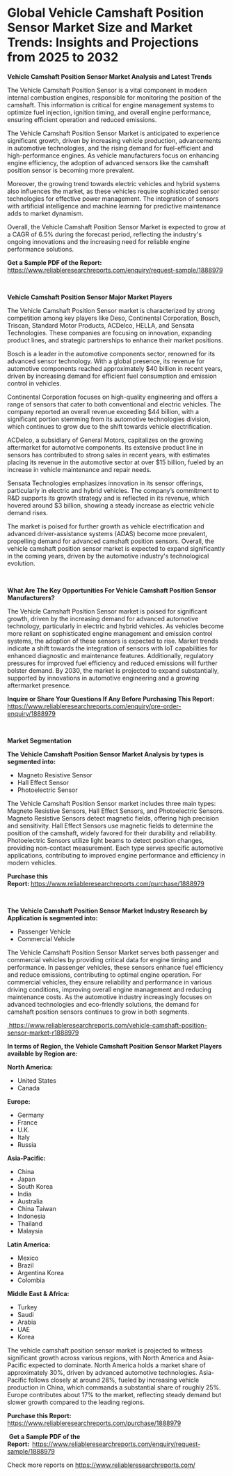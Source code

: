 <p><h1>Global Vehicle Camshaft Position Sensor Market Size and Market Trends: Insights and Projections from 2025 to 2032</h1></p><p><strong>Vehicle Camshaft Position Sensor Market Analysis and Latest Trends</strong></p>
<p><p>The Vehicle Camshaft Position Sensor is a vital component in modern internal combustion engines, responsible for monitoring the position of the camshaft. This information is critical for engine management systems to optimize fuel injection, ignition timing, and overall engine performance, ensuring efficient operation and reduced emissions.</p><p>The Vehicle Camshaft Position Sensor Market is anticipated to experience significant growth, driven by increasing vehicle production, advancements in automotive technologies, and the rising demand for fuel-efficient and high-performance engines. As vehicle manufacturers focus on enhancing engine efficiency, the adoption of advanced sensors like the camshaft position sensor is becoming more prevalent.</p><p>Moreover, the growing trend towards electric vehicles and hybrid systems also influences the market, as these vehicles require sophisticated sensor technologies for effective power management. The integration of sensors with artificial intelligence and machine learning for predictive maintenance adds to market dynamism.</p><p>Overall, the Vehicle Camshaft Position Sensor Market is expected to grow at a CAGR of 6.5% during the forecast period, reflecting the industry's ongoing innovations and the increasing need for reliable engine performance solutions.</p></p>
<p><strong>Get a Sample PDF of the Report:&nbsp;</strong> <a href="https://www.reliableresearchreports.com/enquiry/request-sample/1888979?utm_campaign=2009&utm_medium=2&utm_source=Github&utm_content=ia&utm_term=14012025&utm_id=vehicle-camshaft-position-sensor">https://www.reliableresearchreports.com/enquiry/request-sample/1888979</a></p>
<p>&nbsp;</p>
<p><strong>Vehicle Camshaft Position Sensor Major Market Players</strong></p>
<p><p>The Vehicle Camshaft Position Sensor market is characterized by strong competition among key players like Deso, Continental Corporation, Bosch, Triscan, Standard Motor Products, ACDelco, HELLA, and Sensata Technologies. These companies are focusing on innovation, expanding product lines, and strategic partnerships to enhance their market positions.</p><p>Bosch is a leader in the automotive components sector, renowned for its advanced sensor technology. With a global presence, its revenue for automotive components reached approximately $40 billion in recent years, driven by increasing demand for efficient fuel consumption and emission control in vehicles.</p><p>Continental Corporation focuses on high-quality engineering and offers a range of sensors that cater to both conventional and electric vehicles. The company reported an overall revenue exceeding $44 billion, with a significant portion stemming from its automotive technologies division, which continues to grow due to the shift towards vehicle electrification.</p><p>ACDelco, a subsidiary of General Motors, capitalizes on the growing aftermarket for automotive components. Its extensive product line in sensors has contributed to strong sales in recent years, with estimates placing its revenue in the automotive sector at over $15 billion, fueled by an increase in vehicle maintenance and repair needs.</p><p>Sensata Technologies emphasizes innovation in its sensor offerings, particularly in electric and hybrid vehicles. The company’s commitment to R&D supports its growth strategy and is reflected in its revenue, which hovered around $3 billion, showing a steady increase as electric vehicle demand rises.</p><p>The market is poised for further growth as vehicle electrification and advanced driver-assistance systems (ADAS) become more prevalent, propelling demand for advanced camshaft position sensors. Overall, the vehicle camshaft position sensor market is expected to expand significantly in the coming years, driven by the automotive industry's technological evolution.</p></p>
<p>&nbsp;</p>
<p><strong>What Are The Key Opportunities For Vehicle Camshaft Position Sensor Manufacturers?</strong></p>
<p><p>The Vehicle Camshaft Position Sensor market is poised for significant growth, driven by the increasing demand for advanced automotive technology, particularly in electric and hybrid vehicles. As vehicles become more reliant on sophisticated engine management and emission control systems, the adoption of these sensors is expected to rise. Market trends indicate a shift towards the integration of sensors with IoT capabilities for enhanced diagnostic and maintenance features. Additionally, regulatory pressures for improved fuel efficiency and reduced emissions will further bolster demand. By 2030, the market is projected to expand substantially, supported by innovations in automotive engineering and a growing aftermarket presence.</p></p>
<p><strong>Inquire or Share Your Questions If Any Before Purchasing This Report:</strong> <a href="https://www.reliableresearchreports.com/enquiry/pre-order-enquiry/1888979?utm_campaign=2009&utm_medium=2&utm_source=Github&utm_content=ia&utm_term=14012025&utm_id=vehicle-camshaft-position-sensor">https://www.reliableresearchreports.com/enquiry/pre-order-enquiry/1888979</a></p>
<p>&nbsp;</p>
<p><strong>Market Segmentation</strong></p>
<p><strong>The Vehicle Camshaft Position Sensor Market Analysis by types is segmented into:</strong></p>
<p><ul><li>Magneto Resistive Sensor</li><li>Hall Effect Sensor</li><li>Photoelectric Sensor</li></ul></p>
<p><p>The Vehicle Camshaft Position Sensor market includes three main types: Magneto Resistive Sensors, Hall Effect Sensors, and Photoelectric Sensors. Magneto Resistive Sensors detect magnetic fields, offering high precision and sensitivity. Hall Effect Sensors use magnetic fields to determine the position of the camshaft, widely favored for their durability and reliability. Photoelectric Sensors utilize light beams to detect position changes, providing non-contact measurement. Each type serves specific automotive applications, contributing to improved engine performance and efficiency in modern vehicles.</p></p>
<p><strong>Purchase this Report:&nbsp;</strong><a href="https://www.reliableresearchreports.com/purchase/1888979?utm_campaign=2009&utm_medium=2&utm_source=Github&utm_content=ia&utm_term=14012025&utm_id=vehicle-camshaft-position-sensor">https://www.reliableresearchreports.com/purchase/1888979</a></p>
<p>&nbsp;</p>
<p><strong>The Vehicle Camshaft Position Sensor Market Industry Research by Application is segmented into:</strong></p>
<p><ul><li>Passenger Vehicle</li><li>Commercial Vehicle</li></ul></p>
<p><p>The Vehicle Camshaft Position Sensor Market serves both passenger and commercial vehicles by providing critical data for engine timing and performance. In passenger vehicles, these sensors enhance fuel efficiency and reduce emissions, contributing to optimal engine operation. For commercial vehicles, they ensure reliability and performance in various driving conditions, improving overall engine management and reducing maintenance costs. As the automotive industry increasingly focuses on advanced technologies and eco-friendly solutions, the demand for camshaft position sensors continues to grow in both segments.</p></p>
<p><a href="https://www.reliableresearchreports.com/vehicle-camshaft-position-sensor-market-r1888979?utm_campaign=2009&utm_medium=2&utm_source=Github&utm_content=ia&utm_term=14012025&utm_id=vehicle-camshaft-position-sensor">&nbsp;https://www.reliableresearchreports.com/vehicle-camshaft-position-sensor-market-r1888979</a></p>
<p><strong>In terms of Region, the Vehicle Camshaft Position Sensor Market Players available by Region are:</strong></p>
<p>
    <p> <strong> North America: </strong>
        <ul>
            <li>United States</li>
            <li>Canada</li>
        </ul>
        </p> 
    <p> <strong> Europe: </strong>
        <ul>
            <li>Germany</li>
            <li>France</li>
            <li>U.K.</li>
            <li>Italy</li>
            <li>Russia</li>
        </ul>
        </p> 
    <p> <strong> Asia-Pacific: </strong>
        <ul>
            <li>China</li>
            <li>Japan</li>
            <li>South Korea</li>
            <li>India</li>
            <li>Australia</li>
            <li>China Taiwan</li>
            <li>Indonesia</li>
            <li>Thailand</li>
            <li>Malaysia</li>
        </ul>
        </p> 
    <p> <strong> Latin America: </strong>
        <ul>
            <li>Mexico</li>
            <li>Brazil</li>
            <li>Argentina Korea</li>
            <li>Colombia</li>
        </ul>
        </p> 
    <p> <strong> Middle East & Africa: </strong>
        <ul>
            <li>Turkey</li>
            <li>Saudi</li>
            <li>Arabia</li>
            <li>UAE</li>
            <li>Korea</li>
        </ul>
    </p>
    </p>
<p><p>The vehicle camshaft position sensor market is projected to witness significant growth across various regions, with North America and Asia-Pacific expected to dominate. North America holds a market share of approximately 30%, driven by advanced automotive technologies. Asia-Pacific follows closely at around 28%, fueled by increasing vehicle production in China, which commands a substantial share of roughly 25%. Europe contributes about 17% to the market, reflecting steady demand but slower growth compared to the leading regions.</p></p>
<p><strong>Purchase this Report: </strong><a href="https://www.reliableresearchreports.com/purchase/1888979?utm_campaign=2009&utm_medium=2&utm_source=Github&utm_content=ia&utm_term=14012025&utm_id=vehicle-camshaft-position-sensor">https://www.reliableresearchreports.com/purchase/1888979</a></p>
<p>&nbsp;<strong>Get a Sample PDF of the Report:&nbsp;&nbsp;</strong><a href="https://www.reliableresearchreports.com/enquiry/request-sample/1888979?utm_campaign=2009&utm_medium=2&utm_source=Github&utm_content=ia&utm_term=14012025&utm_id=vehicle-camshaft-position-sensor">https://www.reliableresearchreports.com/enquiry/request-sample/1888979</a></p>
<p><strong></strong></p>
<p>Check more reports on <a href="https://www.reliableresearchreports.com/?utm_campaign=2009&utm_medium=2&utm_source=Github&utm_content=ia&utm_term=14012025&utm_id=vehicle-camshaft-position-sensor">https://www.reliableresearchreports.com/</a></p>